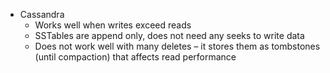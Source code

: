
- Cassandra
	- Works well when writes exceed reads
	- SSTables are append only, does not need any seeks to write data
	- Does not work well with many deletes – it stores them as tombstones (until compaction) that affects read performance